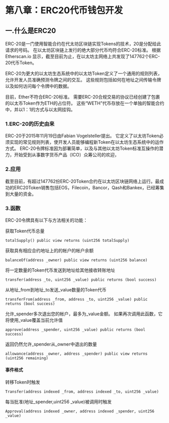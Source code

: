 # 第八章：ERC20代币钱包开发

## 一.什么是ERC20

ERC-20是一门使用智能合约在代太坊区块链实现Tokens的技术，20是分配给此请求的号码。 在以太坊区块链上发行的绝大部分代币均符合ERC-20标准。 根据Etherscan.io 显示，截至目前为止，在以太坊主网络上共发现了147762个ERC-20代币Token。

ERC-20为更大的以太坊生态系统中的以太坊Token定义了一个通用的规则列表，允许开发人员准确预测令牌之间的交互。 这些规则包括如何在地址之间传输令牌以及如何访问每个令牌中的数据。

目前，Ether不符合ERC-20标准。 需要ERC-20合规交易的协议已经创建了包裹的以太币Token作为ETH的占位符。 这些“WETH”代币存放在一个单独的智能合约中，并以1：1的方式与以太网挂钩。

### 1.ERC-20的历史由来

ERC-20于2015年11月19日由Fabian Vogelsteller提出。 它定义了以太坊Token必须实现的常见规则列表，使开发人员能够编程新Token在以太坊生态系统中的运作方式。 ERC-20令牌标准因为部署简单，以及与其他以太坊Token标准互操作的潜力，开始受到从事数字货币产品（ICO）众筹公司的欢迎，

### 2.应用

截至目前，有超过147762份ERC-20Token合约在以太坊区块链网络上运行。最成功的ERC20Token销售包括EOS，Filecoin，Bancor，Qash和Bankex，已经筹集到大量的资金。

### 3.函数

ERC-20令牌具有以下与方法相关的功能：

获取Token代币总量

    totalSupply() public view returns (uint256 totalSupply)
     
获取具有相应合约地址上的的帐户的帐户余额

    balanceOf(address _owner) public view returns (uint256 balance) 
    
将一定数量的Token代币发送到地址给其他接收转账地址

    transfer(address _to, uint256 _value) public returns (bool success) 

从地址_from到地址_to发送_value数量的Token代币

    transferFrom(address _from, address _to, uint256 _value) public returns (bool success)

允许_spender多次退出您的帐户，最多为_value金额。 如果再次调用此函数，它将使用_value覆盖当前允许值

    approve(address _spender, uint256 _value) public returns (bool success) 

返回仍然允许_spender从_owner中退出的数量

    allowance(address _owner, address _spender) public view returns (uint256 remaining) 

#### 事件格式

转移Token时触发

    Transfer(address indexed _from, address indexed _to, uint256 _value)
    
每当批准(地址_spender,uint256 _value)被调用时触发

    Approval(address indexed _owner, address indexed _spender, uint256 _value)


